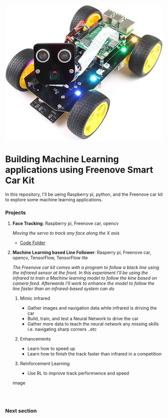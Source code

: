 ![Footer](images.jpeg)


# Building Machine Learning applications using Freenove Smart Car Kit
In this repository, I'll be ueing Raspberry pi, python, and the Freenove car kit to explore some machine learning applications.


### Projects 
1. **Face Tracking**: Raspberry pi, Freenove car, opencv
     
   *Moving the servo to track any face along the X axis*
   - [Code Folder](link)
  
3. **Machine Learning based Line Follower**: Rasperry pi, Freenove car, opencv, TensorFlow, TensorFlow lite
     
   *The Freenove car kit comes with a program to follow a black line using the infrared sensor at the front. In this experiment I'll be using the infrared to train a Machine learning model to follow the kine based on camera feed. Afterwards I'll work to enhance the model to follow the line faster than an infrared-based system can do*
    1. Mimic infrared  
       - Gather images and navigation data while infrared is driving the car  
       - Build, train, and test a Neural Network to drive the car  
       - Gather more data to teach the neural network any missing skills i.e. navigating sharp corners ..etc  

    2. Enhancements  
        - Learn how to speed up  
        - Learn how to finish the track faster than infrared in a competition  

    3. Reinforcement Learning  
        - Use RL to improve track performwnce and speed
   
     
     image
     


<br/><br/>

### Next section

